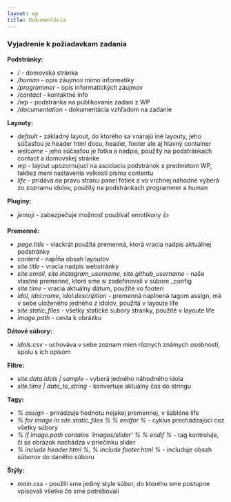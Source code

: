 ```yaml
---
layout: wp
title: Dokumentácia
---
```

### Vyjadrenie k požiadavkam zadania
**Podstránky:**
* _/_ - domovská stránka
* _/human_ - opis záujmov mimo informatiky
* _/programmer_ - opis informatických záujmov
* _/contact_ - kontaktné info
* _/wp_ - podstránka na publikovanie zadaní z WP
* _/documentation_ - dokumentácia vzhľadom na zadanie

**Layouty:**
* _default_ - základný layout, do ktorého sa vnárajú iné layouty, jeho súčasťou je header html docu, header, footer ale aj hlavný container
* _welcome_ - jeho súčasťou je fotka a nadpis, použítý na podstránkach contact a domovskej stránke
* _wp_ - layout upozornujuci na asociaciu podstránok s predmetom WP, taktiez meni nastavenia velkosti písma contentu
* _life_ - pridáva na pravu stranu panel fotiek a vo vrchnej náhodne vyberá zo zoznamu idolov, použítý na podstránkach programmer a human

**Pluginy:**
* _jemoji_ - zabezpečuje možnosť používať emotikony :+1:

**Premenné:**
* _page.title_ - viackrát použítá premenná, ktorá vracia nadpis aktuálnej podstránky
* _content_ - napĺňa obsah layoutov
* _site.title_ - vracia nadpis webstránky
* _site.email_, _site.instagram_username_, _site.github_username_ - naše vlastné premenné, ktoré sme si zadefinovali v súbore _config
* _site.time_ - vracia aktuálny dátum, použíté vo footeri
* _idol_, _idol.name_, _idol.description_ - premenná naplnená tagom assign, má v sebe uloženého jedného z idolov, použítá v layoute life
* _site.static_files_ - všetky statické subory stranky, použité v layoute life
* _image.path_ - cesta k obrázku

**Dátové súbory:**
* _idols.csv_ - uchováva v sebe zoznam mien rôznych známych osobností, spolu s ich opisom

**Filtre:**
* _site.data.idols | sample_ - vyberá jedného náhodného idola
* _site.time | date_to_string_ - konvertuje aktuálny čas do stringu

**Tagy:**
* _% assign_ - priradzuje hodnotu nejakej premennej, v šablóne life
* _% for image in site.static_files % % endfor %_ - cyklus prechádzajúci cez všetky súbory
* _% if image.path contains 'images/slider' % % endif %_ - tag kontroluje, či sa obrázok nachádza v priečinku slider 
* _% include header.html %, % include footer.html %_ - includuje obsah súborov do daného súboru

**Štýly:**
* _main.css_ - použili sme jediný style súbor, do ktorého sme postupne vpisovali všetko čo sme potrebovali




